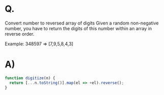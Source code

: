 # Q.
Convert number to reversed array of digits
Given a random non-negative number, you have to return the digits of this number within an array in reverse order.

Example:
348597 => [7,9,5,8,4,3]

# A)
```js
function digitize(n) {
  return [...n.toString()].map(el => +el).reverse();
}
